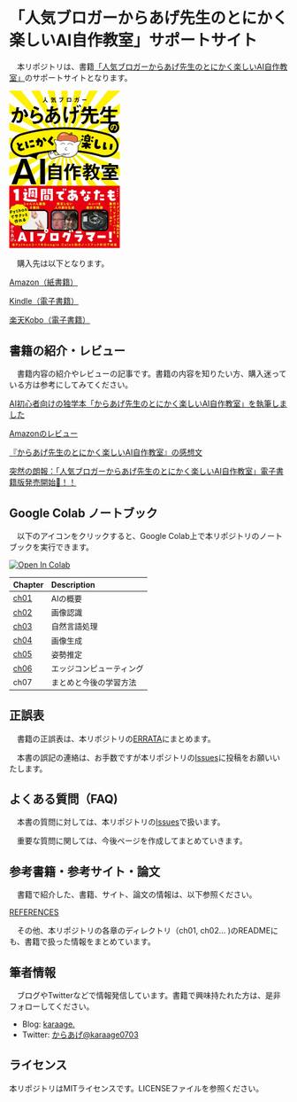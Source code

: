 # 「人気ブロガーからあげ先生のとにかく楽しいAI自作教室」サポートサイト

　本リポジトリは、書籍[「人気ブロガーからあげ先生のとにかく楽しいAI自作教室」](https://amzn.to/349WcUV)のサポートサイトとなります。

<div align="left">
<img src="images/cover_1.jpg" width="200">
</div>

　購入先は以下となります。

[Amazon（紙書籍）](https://amzn.to/3ob248p)

[Kindle（電子書籍）](https://amzn.to/3rRIqk0)

[楽天Kobo（電子書籍）](https://books.rakuten.co.jp/rk/fed3eb13b0f9344194d76266eda35308/)


## 書籍の紹介・レビュー

　書籍内容の紹介やレビューの記事です。書籍の内容を知りたい方、購入迷っている方は参考にしてみてください。
 
[AI初心者向けの独学本「からあげ先生のとにかく楽しいAI自作教室」を執筆しました](https://karaage.hatenadiary.jp/entry/2020/12/11/073000)

[Amazonのレビュー](https://www.amazon.co.jp/gp/product/4296108409/ref=as_li_ss_tl?ie=UTF8&linkCode=sl1&tag=k-gh-22&linkId=54cd42867b90515f0358367c7d8535d6#customerReviews)

[『からあげ先生のとにかく楽しいAI自作教室』の感想文](https://cpp-learning.com/karaage-ai/)

[突然の朗報：「人気ブロガーからあげ先生のとにかく楽しいAI自作教室」電子書籍版発売開始🦔！！](https://kazuhito00.hatenablog.com/entry/2020/12/23/002925)

## Google Colab ノートブック

　以下のアイコンをクリックすると、Google Colab上で本リポジトリのノートブックを実行できます。

[![Open In Colab](https://colab.research.google.com/assets/colab-badge.svg)](https://colab.research.google.com/github/karaage0703/karaage-ai-book/blob/master)

| Chapter  | Description |
|:-|:-|
| [ch01](./ch01)  | AIの概要 |
| [ch02](./ch02) | 画像認識 |
| [ch03](./ch03) | 自然言語処理 |
| [ch04](./ch04) | 画像生成 |
| [ch05](./ch05) | 姿勢推定 |
| [ch06](./ch06) | エッジコンピューティング |
| ch07 | まとめと今後の学習方法 |

## 正誤表

　書籍の正誤表は、本リポジトリの[ERRATA](./ERRATA.md)にまとめます。

　本書の誤記の連絡は、お手数ですが本リポジトリの[Issues](https://github.com/karaage0703/karaage-ai-book/issues)に投稿をお願いいたします。
 
## よくある質問（FAQ)

　本書の質問に対しては、本リポジトリの[Issues](https://github.com/karaage0703/karaage-ai-book/issues)で扱います。

　重要な質問に関しては、今後ページを作成してまとめていきます。

## 参考書籍・参考サイト・論文
　書籍で紹介した、書籍、サイト、論文の情報は、以下参照ください。

[REFERENCES](./REFERENCES.md)

　その他、本リポジトリの各章のディレクトリ（ch01, ch02... )のREADMEにも、書籍で扱った情報をまとめています。
 
## 筆者情報
　ブログやTwitterなどで情報発信しています。書籍で興味持たれた方は、是非フォローしてください。

- Blog: [karaage.](https://karaage.hatenadiary.jp/)
- Twitter: [からあげ@karaage0703](https://twitter.com/karaage0703)

## ライセンス

本リポジトリはMITライセンスです。LICENSEファイルを参照ください。
